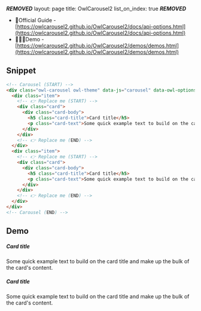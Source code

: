***REMOVED***
layout: page
title: OwlCarousel2
list_on_index: true
***REMOVED***

- 📖Official Guide - [https://owlcarousel2.github.io/OwlCarousel2/docs/api-options.html](https://owlcarousel2.github.io/OwlCarousel2/docs/api-options.html)
- 👨🏾‍💻Demo - [https://owlcarousel2.github.io/OwlCarousel2/demos/demos.html](https://owlcarousel2.github.io/OwlCarousel2/demos/demos.html)

## Snippet

```html
<!-- Carousel (START) -->
<div class="owl-carousel owl-theme" data-js="carousel" data-owl-options='👉{ "items": "2" }'>
  <div class="item">
    <!-- 👉 Replace me (START) -->
    <div class="card">
      <div class="card-body">
        <h5 class="card-title">Card title</h5>
        <p class="card-text">Some quick example text to build on the card title and make up the bulk of the card's content.</p>
      </div>
    </div>
    <!-- 👉 Replace me (END) -->
  </div>
  <div class="item">
    <!-- 👉 Replace me (START) -->
    <div class="card">
      <div class="card-body">
        <h5 class="card-title">Card title</h5>
        <p class="card-text">Some quick example text to build on the card title and make up the bulk of the card's content.</p>
      </div>
    </div>
    <!-- 👉 Replace me (END) -->
  </div>
</div>
<!-- Carousel (END) -->
```
## Demo
<div class="mb-3">
  <!-- Carousel (START) -->
  <div class="owl-carousel owl-theme" data-js="carousel" data-owl-options='👉{ "items": "2" }'>
    <div class="item">
      <!-- 👉 Replace me (START) -->
      <div class="card">
        <div class="card-body">
          <h5 class="card-title">Card title</h5>
          <p class="card-text">Some quick example text to build on the card title and make up the bulk of the card's content.</p>
        </div>
      </div>
      <!-- 👉 Replace me (END) -->
    </div>
    <div class="item">
      <!-- 👉 Replace me (START) -->
      <div class="card">
        <div class="card-body">
          <h5 class="card-title">Card title</h5>
          <p class="card-text">Some quick example text to build on the card title and make up the bulk of the card's content.</p>
        </div>
      </div>
      <!-- 👉 Replace me (END) -->
    </div>
  </div>
  <!-- Carousel (END) -->
</div>